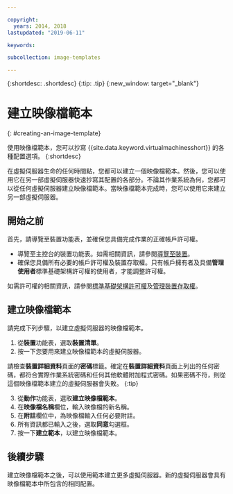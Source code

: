 ```yaml
---

copyright:
  years: 2014, 2018
lastupdated: "2019-06-11"

keywords:

subcollection: image-templates

---
```


{:shortdesc: .shortdesc}
{:tip: .tip}
{:new_window: target="_blank"}


# 建立映像檔範本
{: #creating-an-image-template}

使用映像檔範本，您可以抄寫 {{site.data.keyword.virtualmachinesshort}} 的各種配置選項。
{:shortdesc}

在虛擬伺服器生命的任何時間點，您都可以建立一個映像檔範本。然後，您可以使用它在另一部虛擬伺服器快速抄寫其配置的各部分。不論其作業系統為何，您都可以從任何虛擬伺服器建立映像檔範本。當映像檔範本完成時，您可以使用它來建立另一部虛擬伺服器。

## 開始之前
首先，請導覽至裝置功能表，並確保您具備完成作業的正確帳戶許可權。

* 導覽至主控台的裝置功能表。如需相關資訊，請參閱[導覽至裝置](/docs/infrastructure/image-templates?topic=virtual-servers-navigating-devices)。
* 確保您具備所有必要的帳戶許可權及裝置存取權。只有帳戶擁有者及具備**管理使用者**標準基礎架構許可權的使用者，才能調整許可權。

如需許可權的相關資訊，請參閱[標準基礎架構許可權](/docs/iam?topic=iam-infrapermission#infrapermission)及[管理裝置存取權](/docs/vsi?topic=virtual-servers-managing-device-access)。

## 建立映像檔範本

請完成下列步驟，以建立虛擬伺服器的映像檔範本。

1. 從**裝置**功能表，選取**裝置清單**。
2. 按一下您要用來建立映像檔範本的虛擬伺服器。

  請檢查**裝置詳細資料**頁面的**密碼**標籤。確定在**裝置詳細資料**頁面上列出的任何密碼，都符合實際作業系統密碼和任何其他軟體附加程式密碼。如果密碼不符，則從這個映像檔範本建立的虛擬伺服器會失敗。
  {:tip}

3. 從**動作**功能表，選取**建立映像檔範本**。
4. 在**映像檔名稱**欄位，輸入映像檔的新名稱。
5. 在**附註**欄位中，為映像檔輸入任何必要附註。
6. 所有資訊都已輸入之後，選取**同意**勾選框。
7. 按一下**建立範本**，以建立映像檔範本。

## 後續步驟

建立映像檔範本之後，可以使用範本建立更多虛擬伺服器。新的虛擬伺服器會具有映像檔範本中所包含的相同配置。
